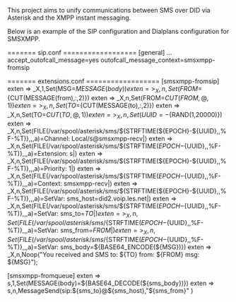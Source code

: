 This project aims to unify communications between SMS over DID via Asterisk and the XMPP instant messaging.

Below is an example of the SIP configuration and Dialplans configuration for SMSXMPP.

======= sip.conf ==================
[general]
...
accept_outofcall_message=yes
outofcall_message_context=smsxmpp-fromsip


======= extensions.conf ==================
[smsxmpp-fromsip]
exten => _X,1,Set(MSG=${MESSAGE(body)})
exten => _X,n,Set(FROM=${CUT(MESSAGE(from),:,2)})
exten => _X,n,Set(FROM=${CUT(FROM,@,1)})
exten => _X,n,Set(TO=${CUT(MESSAGE(to),:,2)})
exten => _X,n,Set(TO=${CUT(TO,@,1)})
exten => _X,n,Set(UUID=-${RAND(1,20000)})
exten => _X,n,Set(FILE(/var/spool/asterisk/sms/${STRFTIME(${EPOCH}-${UUID},,%F-%T)},,,a)=Channel: Local/s@smsxmpp-recv|)
exten => _X,n,Set(FILE(/var/spool/asterisk/sms/${STRFTIME(${EPOCH}-${UUID},,%F-%T)},,,a)=Extension: s|)
exten => _X,n,Set(FILE(/var/spool/asterisk/sms/${STRFTIME(${EPOCH}-${UUID},,%F-%T)},,,a)=Priority: 1|)
exten => _X,n,Set(FILE(/var/spool/asterisk/sms/${STRFTIME(${EPOCH}-${UUID},,%F-%T)},,,a)=Context: smsxmpp-recv|)
exten => _X,n,Set(FILE(/var/spool/asterisk/sms/${STRFTIME(${EPOCH}-${UUID},,%F-%T)},,,a)=SetVar: sms_host=did2.voip.les.net|)
exten => _X,n,Set(FILE(/var/spool/asterisk/sms/${STRFTIME(${EPOCH}-${UUID},,%F-%T)},,,a)=SetVar: sms_to=${TO}|)
exten => _X,n,Set(FILE(/var/spool/asterisk/sms/${STRFTIME(${EPOCH}-${UUID},,%F-%T)},,,a)=SetVar: sms_from=${FROM}|)
exten => _X,n,Set(FILE(/var/spool/asterisk/sms/${STRFTIME(${EPOCH}-${UUID},,%F-%T)},,,a)=SetVar: sms_body=${BASE64_ENCODE(${MSG})})
exten => _X,n,Noop("You received and SMS to: ${TO} from: ${FROM} msg: ${MSG}");

[smsxmpp-fromqueue]
exten => s,1,Set(MESSAGE(body)=${BASE64_DECODE(${sms_body})})
exten => s,n,MessageSend(sip:${sms_to}@${sms_host},"${sms_from}" )
